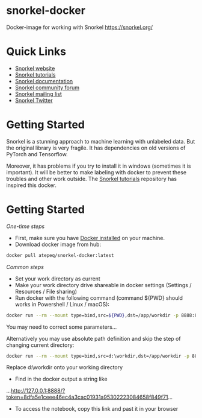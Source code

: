# snorkel-docker
Docker-image for working with Snorkel https://snorkel.org/

# Quick Links
* [Snorkel website](https://snorkel.org)
* [Snorkel tutorials](https://github.com/snorkel-team/snorkel-tutorials)
* [Snorkel documentation](https://snorkel.readthedocs.io/)
* [Snorkel community forum](https://spectrum.chat/snorkel)
* [Snorkel mailing list](https://groups.google.com/forum/#!forum/snorkel-ml)
* [Snorkel Twitter](https://twitter.com/SnorkelML)

# Getting Started
Snorkel is a stunning approach to machine learning with unlabeled data. But the original library is very fragile. It has dependencies on old versions of PyTorch and Tensorflow.

Moreover, it has problems if you try to install it in windows (sometimes it is important). It will be better to make labeling with docker to prevent these troubles and other work outside. The [Snorkel tutorials](https://github.com/snorkel-team/snorkel-tutorials) repository has inspired this docker.

# Getting Started

*One-time steps*
- First, make sure you have [Docker installed](https://docs.docker.com/install/) on your machine.
- Download docker image from hub: 
```bash
docker pull atepeq/snorkel-docker:latest
```
*Common steps*
- Set your work directory as current
- Make your work directory drive shareable in docker settings (Settings / Resources / File sharing)
- Run docker with the following command (command ${PWD} should works in Powershell / Linux / macOS):
```bash
docker run --rm --mount type=bind,src=${PWD},dst=/app/workdir -p 8888:8888 atepeq/snorkel-docker:latest
```
You may need to correct some parameters...

Alternatively you may use absolute path definition and skip the step of changing current directory:
```bash
docker run --rm --mount type=bind,src=d:\workdir,dst=/app/workdir -p 8888:8888 atepeq/snorkel-docker:latest
```
Replace d:\workdir onto your working directory

- Find in the docker output a string like 

...http://127.0.0.1:8888/?token=8dfa5e1ceee46ec4a3cac01931a95302223084658f849f71...
- To access the notebook, copy this link and past it in your browser